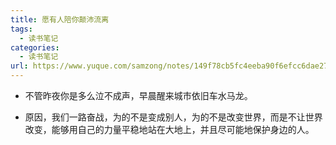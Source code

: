 ```yaml
---
title: 愿有人陪你颠沛流离
tags: 
  - 读书笔记
categories:
  - 读书笔记
url: https://www.yuque.com/samzong/notes/149f78cb5fc4eeba90f6efcc6dae2792
---
```


- 不管昨夜你是多么泣不成声，早晨醒来城市依旧车水马龙。

- 原因，我们一路奋战，为的不是变成别人，为的不是改变世界，而是不让世界改变，能够用自己的力量平稳地站在大地上，并且尽可能地保护身边的人。
